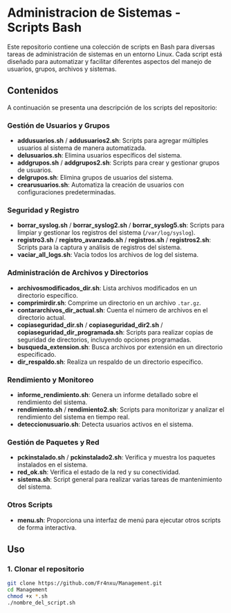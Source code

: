 # Administracion de Sistemas - Scripts Bash

Este repositorio contiene una colección de scripts en Bash para diversas tareas de administración de sistemas en un entorno Linux. Cada script está diseñado para automatizar y facilitar diferentes aspectos del manejo de usuarios, grupos, archivos y sistemas.

## Contenidos

A continuación se presenta una descripción de los scripts del repositorio:

### Gestión de Usuarios y Grupos

- **addusuarios.sh** / **addusuarios2.sh**: Scripts para agregar múltiples usuarios al sistema de manera automatizada.
- **delusuarios.sh**: Elimina usuarios específicos del sistema.
- **addgrupos.sh** / **addgrupos2.sh**: Scripts para crear y gestionar grupos de usuarios.
- **delgrupos.sh**: Elimina grupos de usuarios del sistema.
- **crearusuarios.sh**: Automatiza la creación de usuarios con configuraciones predeterminadas.

### Seguridad y Registro

- **borrar_syslog.sh** / **borrar_syslog2.sh** / **borrar_syslog5.sh**: Scripts para limpiar y gestionar los registros del sistema (`/var/log/syslog`).
- **registro3.sh** / **registro_avanzado.sh** / **registros.sh** / **registros2.sh**: Scripts para la captura y análisis de registros del sistema.
- **vaciar_all_logs.sh**: Vacía todos los archivos de log del sistema.

### Administración de Archivos y Directorios

- **archivosmodificados_dir.sh**: Lista archivos modificados en un directorio específico.
- **comprimirdir.sh**: Comprime un directorio en un archivo `.tar.gz`.
- **contararchivos_dir_actual.sh**: Cuenta el número de archivos en el directorio actual.
- **copiaseguridad_dir.sh** / **copiaseguridad_dir2.sh** / **copiaseguridad_dir_programada.sh**: Scripts para realizar copias de seguridad de directorios, incluyendo opciones programadas.
- **busqueda_extension.sh**: Busca archivos por extensión en un directorio especificado.
- **dir_respaldo.sh**: Realiza un respaldo de un directorio específico.

### Rendimiento y Monitoreo

- **informe_rendimiento.sh**: Genera un informe detallado sobre el rendimiento del sistema.
- **rendimiento.sh** / **rendimiento2.sh**: Scripts para monitorizar y analizar el rendimiento del sistema en tiempo real.
- **deteccionusuario.sh**: Detecta usuarios activos en el sistema.

### Gestión de Paquetes y Red

- **pckinstalado.sh** / **pckinstalado2.sh**: Verifica y muestra los paquetes instalados en el sistema.
- **red_ok.sh**: Verifica el estado de la red y su conectividad.
- **sistema.sh**: Script general para realizar varias tareas de mantenimiento del sistema.

### Otros Scripts

- **menu.sh**: Proporciona una interfaz de menú para ejecutar otros scripts de forma interactiva.

## Uso
### 1. Clonar el repositorio

```bash
git clone https://github.com/Fr4nxu/Management.git
cd Management
chmod +x *.sh
./nombre_del_script.sh

